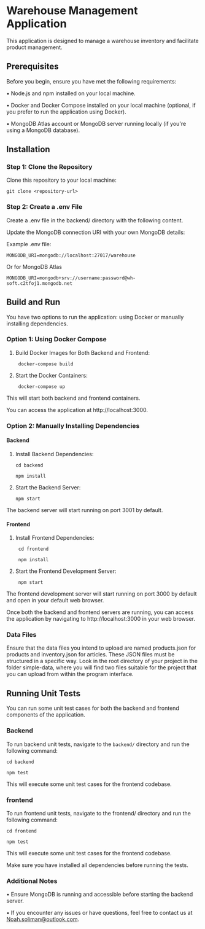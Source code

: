 # Warehouse Management Application
This application is designed to manage a warehouse inventory and facilitate product management.
## Prerequisites
Before you begin, ensure you have met the following requirements:

• Node.js and npm installed on your local machine.

• Docker and Docker Compose installed on your local machine (optional, if you prefer to run the application using Docker).

• MongoDB Atlas account or MongoDB server running locally (if you're using a MongoDB database).

## Installation

### Step 1: Clone the Repository

Clone this repository to your local machine:

    git clone <repository-url>

### Step 2: Create a .env File

Create a .env file in the backend/ directory with the following content.

Update the MongoDB connection URI with your own MongoDB details:

Example .env file:

    MONGODB_URI=mongodb://localhost:27017/warehouse
    
Or for MongoDB Atlas

    MONGODB_URI=mongodb+srv://username:password@wh-soft.c2tfoj1.mongodb.net

    
## Build and Run

You have two options to run the application: using Docker or manually installing dependencies.

### Option 1: Using Docker Compose

1. Build Docker Images for Both Backend and Frontend:

        docker-compose build
   
2. Start the Docker Containers:

        docker-compose up
   
This will start both backend and frontend containers.

You can access the application at http://localhost:3000.

### Option 2: Manually Installing Dependencies

#### Backend
1.	Install Backend Dependencies:

        cd backend
  	
        npm install
  	
2.  Start the Backend Server:
  
        npm start
   
The backend server will start running on port 3001 by default.

#### Frontend

1. Install Frontend Dependencies:

        cd frontend

        npm install
        
2. Start the Frontend Development Server:

        npm start
   
The frontend development server will start running on port 3000 by default and open in your default web browser.

Once both the backend and frontend servers are running, you can access the application by navigating to http://localhost:3000 in your web browser.

### Data Files

Ensure that the data files you intend to upload are named products.json for products and inventory.json for articles. These JSON files must be structured in a specific way. Look in the root directory of your project in the folder simple-data, where you will find two files suitable for the project that you can upload from within the program interface.


## Running Unit Tests

You can run some unit test cases for both the backend and frontend components of the application.

### Backend

To run backend unit tests, navigate to the `backend/` directory and run the following command:

    cd backend
    
    npm test

This will execute some unit test cases for the frontend codebase.

### frontend
To run frontend unit tests, navigate to the frontend/ directory and run the following command:

    cd frontend
    
    npm test


This will execute some unit test cases for the frontend codebase.

Make sure you have installed all dependencies before running the tests.

### Additional Notes

•	Ensure MongoDB is running and accessible before starting the backend server.

•	If you encounter any issues or have questions, feel free to contact us at Noah.soliman@outlook.com.


